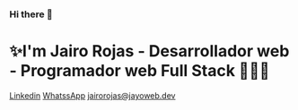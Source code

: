 ### Hi there 👋

# ✨I'm Jairo Rojas - **Desarrollador web** - **Programador web Full Stack** 🚀🚀🚀

[Linkedin](https://www.linkedin.com/in/jairo-rojas/) [WhatssApp](https://api.whatsapp.com/send?phone=593982688824&text=Hola%20Jairo%2C%20he%20visto%20tu%20portafolio%20web%20y%20quer%C3%ADa%20contactarte.) [jairorojas@jayoweb.dev](mailto:jairorojas@jayoweb.dev?subject=Consulta&body=Hola%20Jairo,%20he%20visto%20tu%20portafolio%20web%20y%20queria%20consultarte...)
